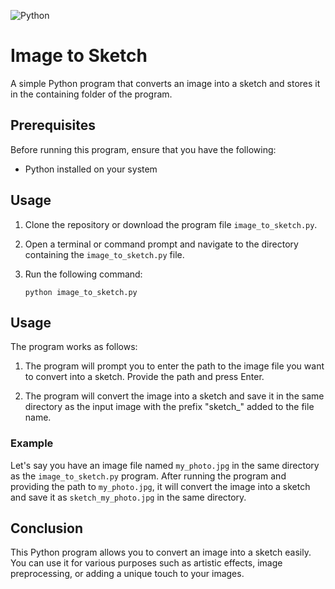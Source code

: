 ![Python](https://img.shields.io/badge/python-3670A0?style=for-the-badge&logo=python&logoColor=ffdd54)

# Image to Sketch

A simple Python program that converts an image into a sketch and stores it in the containing folder of the program.

## Prerequisites

Before running this program, ensure that you have the following:

- Python installed on your system

## Usage

1. Clone the repository or download the program file `image_to_sketch.py`.

2. Open a terminal or command prompt and navigate to the directory containing the `image_to_sketch.py` file.

3. Run the following command:

   ```
   python image_to_sketch.py
   ```
## Usage

The program works as follows:

1. The program will prompt you to enter the path to the image file you want to convert into a sketch. Provide the path and press Enter.

2. The program will convert the image into a sketch and save it in the same directory as the input image with the prefix "sketch_" added to the file name.

### Example

Let's say you have an image file named `my_photo.jpg` in the same directory as the `image_to_sketch.py` program. After running the program and providing the path to `my_photo.jpg`, it will convert the image into a sketch and save it as `sketch_my_photo.jpg` in the same directory.

## Conclusion

This Python program allows you to convert an image into a sketch easily. You can use it for various purposes such as artistic effects, image preprocessing, or adding a unique touch to your images.

